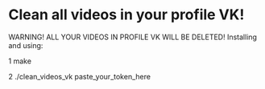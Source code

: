 # Clean all videos in your profile VK!
WARNING! ALL YOUR VIDEOS IN PROFILE VK WILL BE DELETED!
Installing and using:

1 make

2 ./clean_videos_vk paste_your_token_here

